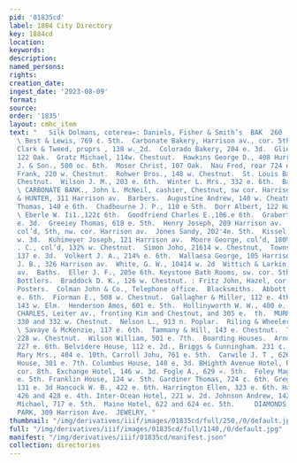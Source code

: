 ```yaml
---
pid: '01835cd'
label: 1884 City Directory
key: 1884cd
location: 
keywords: 
description: 
named_persons: 
rights: 
creation_date: 
ingest_date: '2023-08-09'
format: 
source: 
order: '1835'
layout: cmhc_item
text: "   Silk Dolmans, coterea=: Daniels, Fisher & Smith’s  BAK  260  BOA     Bakeries.
  \ Best & Lewis, 769 ¢. 5th.  Carbonate Bakery, Harrison av., cor. 5th.  CITY BAKERY,
  Clark & Tweed, pruprs , 138 w._2d.  Colorado Bakery, 204 e. 3d.  Gliechmaun Charles,
  122 Oak.  Gratz Michael, 114w. Chestuut.  Hawkins George D., 408 Hurrisen av.  McGowan
  J. & Son., 500 oc. 6th.  Moser Christ, 107 Oak.  Nau Fred, rear 724 e 4th.  Neuzil
  Frank, 220 w. Chestnut.  Rohwer Bros., 148 w. Chestnut.  St. Louis Bakery, 416 w.
  Chestnut.  Wilson J. M., 203 e. 6th.  Winter L. Mrs., 332 e. 6th.  Banks and Bankers.
  \ CARBONATE BANK., John L. McNeil, cashier, Chestnut, sw cor. Harrison av. TRIMBLE
  & HUNTER, 311 Harrison av.  Barbers.  Augustine Andrew, 140 w. Cheatnut.  Blackwood
  Thomas, 140 e 6th.  Chadbourne J. P., 110 e Sth.  Dorr Albert, 122 Harrison av.
  \ Eberle W. Ii1.,122¢ 6th.  Goodfriend Charles E.,106.e 6th.  Grabert Charles, 124%
  e. 3d.  Greeiey Thomas, 618 e. 5th.  Henry Joseph, 209 Harrison av.  Jones Edwin,
  col’d, 5th, nw. cor. Harrison av.  Jones Sandy, 202'4e. 5th.  Kissel William, 102
  w. 3d.  Kuhimeyer Joseph, 121 Harrison av.  Moore George, col’d, 180% w. 2d.  Randolph
  . C., col’d, 132% w. Chestnut.  Simon Joho, 21614 w. Chestnut,  Townsend H. R.,
  137 e. 3d.  Volkert J. A., 214% e. 6th.  Wallaesa George, 105 Harrison av.  Washington
  J. B., 326 Harrison av.  White, G. W., 10414 w. 2d  Wittich & Larkin, 200% Llarrison
  av.  Baths.  Eller J. F., 205e 6th. Keystone Bath Rooms, sw. cor. 5th.     Beer
  Bottlers.  Braddock D. K., 126 w. Chestnut. : Fritz John, Hazel, cor. 18th.  Bill
  Posters.  Colman John & Co., Telephone office.  Blacksmiths.  Abbott & Elrod, 137
  e. 6th.  Fiorman E., 508 w. Chestnut.  Gallagher & Miller, 112 e. 4th.  Gregg C.,
  143 w. Elm.  Henderson Amos, 601 e. 5th.  Hollinyworth W. W., 400 e. 7th.  LEITZMANN
  CHARLES, Leiter av., fronting Kim and Chestnut, and 305 e.  th.  MURRAY & BEEHLER,
  330 and 332 w. Chestnut.  Nelson L., 913 n. Poplar.  Riling & Wheeler, 140 e, 2a.
  \ Savaye & McKenzie, 117 e. 6th.  Tammany & Hill, 143 e. Chestnut.  Tulloch & Smith,
  228 w. Chestnut.  Wilson William, 501 e. 7th.  Boarding Houses.  Arnold A. Miss,
  227 e. 6th. Belvidere House, 112 e. 2d., Briggs & Cunningham. 231 ¢. 7th. Burchill
  Mary Mrs., 404 e. 10th. Carroll Johu, 761 e. 5th.  Carwile J. T , 626 e. 5th. Central
  House, 301 e. 7th. Columbus House, 140 e, 3d. BHighth Avenue Hotel, Poplar, se.
  cor. 8th. Exchange Hotel, 146 w. 3d. Fogle A., 629 «. 5th.  Foley Maggie Miss, 138
  e. 5th. Franklin House, 124 w. 5th. Gardiner Thomas, 724 ¢. 6th. Gregory House,
  131 e. 3d Hancock W. B., 422 e. 6th. Harrington Ellen, 323 e. 6th. Hayes Mury Miss,
  426 and 428 e. 4th. Inter-Ocean Hotel, 221 w. 2d. Johnson Andrew, 142 ¢. 2d. Laliey
  Michael, 717 e. 5th.  Maine Hotel, 622 and 624 ec. 5th.     DIAMONDS,  JOSLIN &
  PARK, 309 Harrison Ave.  JEWELRY, "
thumbnail: "/img/derivatives/iiif/images/01835cd/full/250,/0/default.jpg"
full: "/img/derivatives/iiif/images/01835cd/full/1140,/0/default.jpg"
manifest: "/img/derivatives/iiif/01835cd/manifest.json"
collection: directories
---
```

